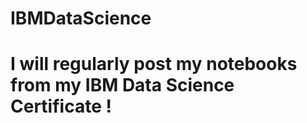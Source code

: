 # IBMDataScience

<h1> I will regularly post my notebooks from my IBM Data Science Certificate !
  
 
